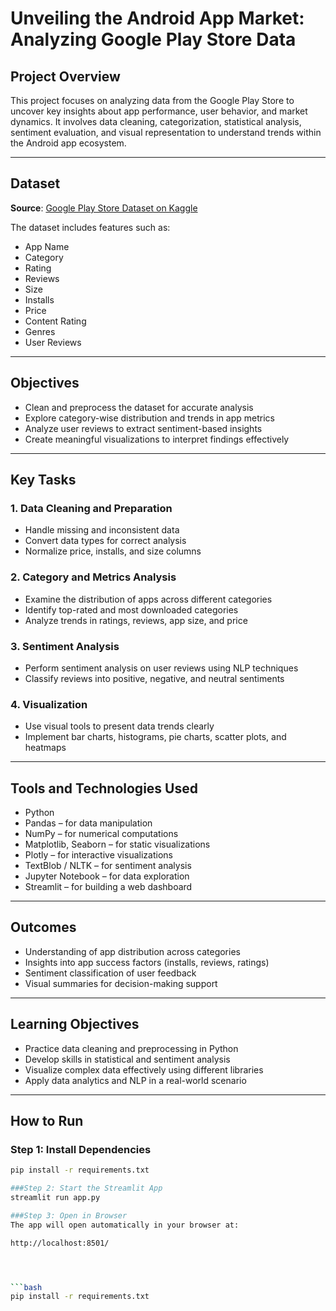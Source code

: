 # Unveiling the Android App Market: Analyzing Google Play Store Data

## Project Overview

This project focuses on analyzing data from the Google Play Store to uncover key insights about app performance, user behavior, and market dynamics. It involves data cleaning, categorization, statistical analysis, sentiment evaluation, and visual representation to understand trends within the Android app ecosystem.

---

## Dataset

**Source**: [Google Play Store Dataset on Kaggle](https://www.kaggle.com/datasets/utshabkumarghosh/android-app-market-on-google-play)

The dataset includes features such as:
- App Name
- Category
- Rating
- Reviews
- Size
- Installs
- Price
- Content Rating
- Genres
- User Reviews

---

## Objectives

- Clean and preprocess the dataset for accurate analysis  
- Explore category-wise distribution and trends in app metrics  
- Analyze user reviews to extract sentiment-based insights  
- Create meaningful visualizations to interpret findings effectively

---

## Key Tasks

### 1. Data Cleaning and Preparation
- Handle missing and inconsistent data  
- Convert data types for correct analysis  
- Normalize price, installs, and size columns

### 2. Category and Metrics Analysis
- Examine the distribution of apps across different categories  
- Identify top-rated and most downloaded categories  
- Analyze trends in ratings, reviews, app size, and price

### 3. Sentiment Analysis
- Perform sentiment analysis on user reviews using NLP techniques  
- Classify reviews into positive, negative, and neutral sentiments

### 4. Visualization
- Use visual tools to present data trends clearly  
- Implement bar charts, histograms, pie charts, scatter plots, and heatmaps

---

## Tools and Technologies Used

- Python  
- Pandas – for data manipulation  
- NumPy – for numerical computations  
- Matplotlib, Seaborn – for static visualizations  
- Plotly – for interactive visualizations  
- TextBlob / NLTK – for sentiment analysis  
- Jupyter Notebook – for data exploration  
- Streamlit – for building a web dashboard

---

## Outcomes

- Understanding of app distribution across categories  
- Insights into app success factors (installs, reviews, ratings)  
- Sentiment classification of user feedback  
- Visual summaries for decision-making support

---

## Learning Objectives

- Practice data cleaning and preprocessing in Python  
- Develop skills in statistical and sentiment analysis  
- Visualize complex data effectively using different libraries  
- Apply data analytics and NLP in a real-world scenario

---

## How to Run

### Step 1: Install Dependencies

```bash
pip install -r requirements.txt

###Step 2: Start the Streamlit App
streamlit run app.py

###Step 3: Open in Browser
The app will open automatically in your browser at:

http://localhost:8501/




```bash
pip install -r requirements.txt

